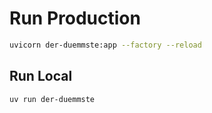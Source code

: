 # Run Production

```bash
uvicorn der-duemmste:app --factory --reload
```

## Run Local

```bash
uv run der-duemmste
```
